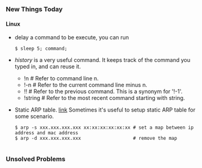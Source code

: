### New Things Today

#### Linux
* delay a command to be execute, you can run
    ```
    $ sleep 5; command;
    ```

* *history* is a very useful command. It keeps track of the command you typed in, and can reuse it.
    * !n       # Refer to command line n.
    * !-n      # Refer to the current command line minus n.
    * !!       # Refer to the previous command. This is a synonym for '!-1'.
    * !string  # Refer to the most recent command starting with string.

* Static ARP table. [link](http://xmodulo.com/how-to-add-or-remove-static-arp-entry-on-linux.html)
    Sometimes it's useful to setup static ARP table for some scenario.
    ```
    $ arp -s xxx.xxx.xxx.xxx xx:xx:xx:xx:xx:xx # set a map between ip address and mac address
    $ arp -d xxx.xxx.xxx.xxx                   # remove the map


### Unsolved Problems